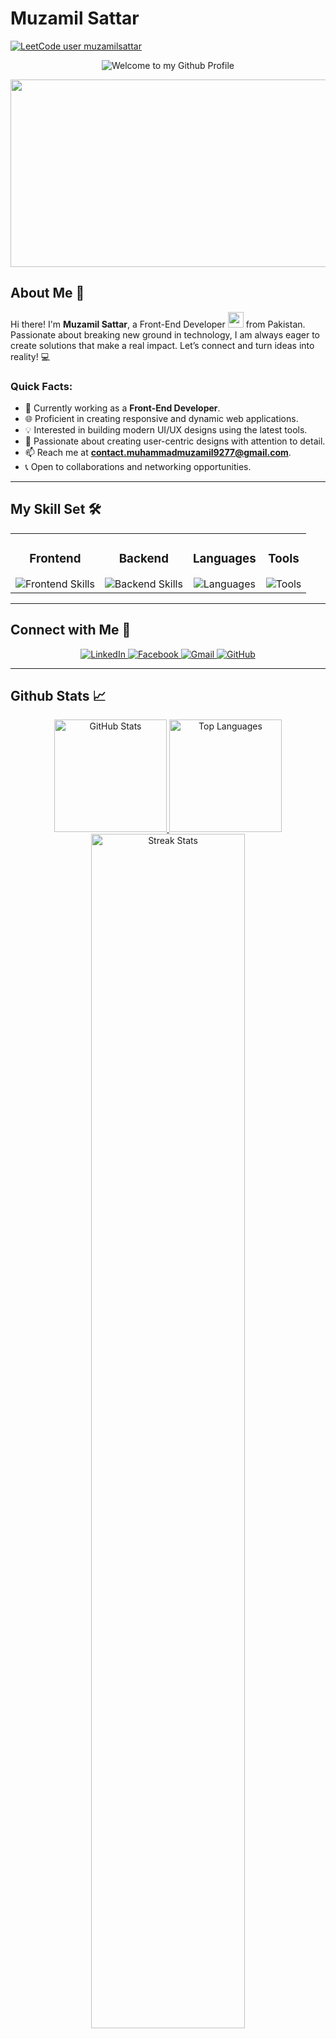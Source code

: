 # Muzamil Sattar

[![LeetCode user muzamilsattar](https://img.shields.io/badge/dynamic/json?style=for-the-badge&labelColor=black&color=%23ffa116&label=Solved&query=solved&url=https%3A%2F%2Fleetcode-badge.vercel.app%2Fapi%2Fusers%2Fmuzamilsattar&logo=leetcode&logoColor=yellow)](https://leetcode.com/u/muzamilsattar/)

<div align="center">
  <img src="https://github.com/BrunnerLivio/brunnerlivio/blob/master/images/welcome.png?raw=true" alt="Welcome to my Github Profile" />
</div>

<p align="center">
  <img src="https://media.giphy.com/media/dWesBcTLavkZuG35MI/giphy.gif" width="600" height="300" />
</p>

## About Me 🚀

Hi there! I'm **Muzamil Sattar**, a Front-End Developer <img src="https://media.giphy.com/media/WUlplcMpOCEmTGBtBW/giphy.gif" width="25" /> from Pakistan. Passionate about breaking new ground in technology, I am always eager to create solutions that make a real impact. Let’s connect and turn ideas into reality! 💻

### Quick Facts:

- 🔭 Currently working as a **Front-End Developer**.
- 🌐 Proficient in creating responsive and dynamic web applications.
- 💡 Interested in building modern UI/UX designs using the latest tools.
- 🎨 Passionate about creating user-centric designs with attention to detail.
- 📫 Reach me at **[contact.muhammadmuzamil9277@gmail.com](mailto:contact.muhammadmuzamil9277@gmail.com)**.
- 📞 Open to collaborations and networking opportunities.

---

## My Skill Set 🛠️

<table>
  <tr>
    <td align="center">
      <h3>Frontend</h3>
      <img src="https://skillicons.dev/icons?i=html,css,bootstrap,tailwind,js,react&perline=4" alt="Frontend Skills" />
    </td>
    <td align="center">
      <h3>Backend</h3>
      <img src="https://skillicons.dev/icons?i=nodejs,mongodb,mysql&perline=4" alt="Backend Skills" />
    </td>
    <td align="center">
      <h3>Languages</h3>
      <img src="https://skillicons.dev/icons?i=js,python&perline=4" alt="Languages" />
    </td>
    <td align="center">
      <h3>Tools</h3>
      <img src="https://skillicons.dev/icons?i=git,github,npm,figma,vscode,discord&perline=4" alt="Tools" />
    </td>
  </tr>
</table>

---

## Connect with Me 🤝

<div align="center">
  <a href="https://www.linkedin.com/in/muzamilsattar/" target="_blank">
    <img src="https://img.shields.io/badge/-LinkedIn-0077B5?style=flat&logo=Linkedin&logoColor=white" alt="LinkedIn" />
  </a>
  <a href="https://www.facebook.com/muzamilsattar-144" target="_blank">
    <img src="https://img.shields.io/badge/-Facebook-1877f2?style=flat&logo=Facebook&logoColor=white" alt="Facebook" />
  </a>
  <a href="mailto:contact.muhammadmuzamil9277@gmail.com" target="_blank">
    <img src="https://img.shields.io/badge/-Gmail-D14836?style=flat&logo=Gmail&logoColor=white" alt="Gmail" />
  </a>
  <a href="https://github.com/muzamilsattar" target="_blank">
    <img src="https://img.shields.io/badge/-GitHub-333?style=flat&logo=github&logoColor=white" alt="GitHub" />
  </a>
</div>

---

## Github Stats 📈

<div align="center">
  <a href="https://github.com/muzamilsattar">
    <img height="180em" src="https://github-readme-stats-git-masterrstaa-rickstaa.vercel.app/api?username=muzamilsattar&show_icons=true&theme=algolia&include_all_commits=true&count_private=true&hide_border=true" alt="GitHub Stats" />
    <img height="180em" src="https://github-readme-stats-eight-theta.vercel.app/api/top-langs/?username=muzamilsattar&langs_count=8&layout=compact&theme=algolia&include_all_commits=true&count_private=true&hide_border=true" alt="Top Languages" />
    <img width="70%" src="https://github-readme-streak-stats.herokuapp.com/?user=muzamilsattar&theme=algolia&hide_border=true" alt="Streak Stats" />
  </a>
</div>

---

## Blog Posts ✍️

- [Don't Get Scammed](https://medium.com/@contact.harisg)

---

## Highlights 🎉

- 🏆 **LeetCode Achievements**: [Check my LeetCode Profile](https://leetcode.com/u/muzamilsattar/)
- 🚀 **Project Contributions**: Actively contributing to open-source projects.
- 🎓 **Continuous Learning**: Enrolled in courses to upskill regularly.
- 🌟 **Creative Problem Solver**: Skilled in designing innovative solutions for complex challenges.
- 🖌️ **UI/UX Advocate**: Dedicated to building seamless user interfaces with top-notch aesthetics.

---

© 2024 Muzamil Sattar. Built with ❤️ and dedication. Let's connect and create something amazing!
